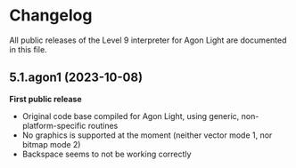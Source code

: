 # Changelog

All public releases of the Level 9 interpreter for Agon Light are documented in this file.

## 5.1.agon1 (2023-10-08)

**First public release**

- Original code base compiled for Agon Light, using generic, non-platform-specific routines
- No graphics is supported at the moment (neither vector mode 1, nor bitmap mode 2)
- Backspace seems to not be working correctly
